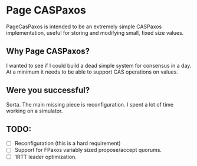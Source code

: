 # Page CASPaxos

PageCasPaxos is intended to be an extremely simple CASPaxos implementation,
useful for storing and modifying small, fixed size values.

## Why Page CASPaxos?

I wanted to see if I could build a dead simple system for consensus in
a day. At a minimum it needs to be able to support CAS operations on
values.

## Were you successful?

Sorta. The main missing piece is reconfiguration. I spent a lot of
time working on a simulator.

## TODO:
- [ ] Reconfiguration (this is a hard requirement)
- [ ] Support for FPaxos variably sized propose/accept quorums.
- [ ] 1RTT leader optimization.
